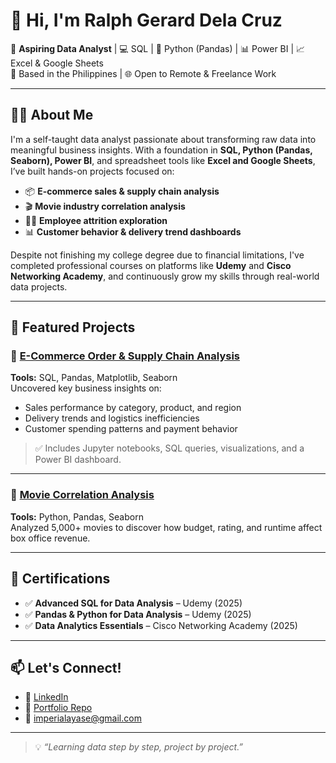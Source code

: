 # 👋 Hi, I'm Ralph Gerard Dela Cruz

🎯 **Aspiring Data Analyst** | 💻 SQL | 🐍 Python (Pandas) | 📊 Power BI | 📈 Excel & Google Sheets  
📍 Based in the Philippines | 🌐 Open to Remote & Freelance Work

---

## 👨‍💻 About Me

I'm a self-taught data analyst passionate about transforming raw data into meaningful business insights. With a foundation in **SQL, Python (Pandas, Seaborn), Power BI**, and spreadsheet tools like **Excel and Google Sheets**, I’ve built hands-on projects focused on:

- 📦 **E-commerce sales & supply chain analysis**
- 🎬 **Movie industry correlation analysis**
- 🧑‍💼 **Employee attrition exploration**
- 📊 **Customer behavior & delivery trend dashboards**

Despite not finishing my college degree due to financial limitations, I've completed professional courses on platforms like **Udemy** and **Cisco Networking Academy**, and continuously grow my skills through real-world data projects.

---

## 📁 Featured Projects

### 🔹 [E-Commerce Order & Supply Chain Analysis]([https://github.com/cartiace0004/Portfolio/tree/main/E-Commerce%20SQL%20Project](https://github.com/cartiace0004/Portfolio/tree/main/E-Commerce-Order-Supply-Chain-Analysis))
**Tools:** SQL, Pandas, Matplotlib, Seaborn  
Uncovered key business insights on:
- Sales performance by category, product, and region  
- Delivery trends and logistics inefficiencies  
- Customer spending patterns and payment behavior

> ✅ Includes Jupyter notebooks, SQL queries, visualizations, and a Power BI dashboard.

---

### 🔹 [Movie Correlation Analysis]([https://github.com/cartiace0004/Portfolio/tree/main/Movie%20Data%20Analysis])
**Tools:** Python, Pandas, Seaborn  
Analyzed 5,000+ movies to discover how budget, rating, and runtime affect box office revenue.

---

## 📜 Certifications

- ✅ **Advanced SQL for Data Analysis** – Udemy (2025)  
- ✅ **Pandas & Python for Data Analysis** – Udemy (2025)  
- ✅ **Data Analytics Essentials** – Cisco Networking Academy (2025)

---

## 📫 Let's Connect!

- 🔗 [LinkedIn](https://www.linkedin.com/in/ralph-gerard-dela-cruz-b01091259/)
- 💼 [Portfolio Repo](https://github.com/cartiace0004/Portfolio)
- 📧 imperialayase@gmail.com

---

> 💡 *“Learning data step by step, project by project.”*
